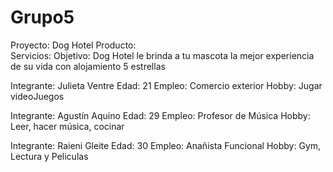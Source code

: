 # Grupo5
Proyecto: Dog Hotel
Producto:  
Servicios: 
Objetivo: Dog Hotel le brinda a tu mascota la mejor experiencia de su vida con alojamiento 5 estrellas

Integrante: Julieta Ventre
Edad: 21
Empleo: Comercio exterior
Hobby: Jugar videoJuegos


Integrante: Agustín Aquino
Edad: 29
Empleo: Profesor de Música
Hobby: Leer, hacer música, cocinar


Integrante: Raieni Gleite
Edad: 30
Empleo: Anañista Funcional
Hobby: Gym, Lectura y Peliculas